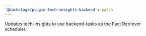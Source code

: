 ```yaml
---
'@backstage/plugin-tech-insights-backend': patch
---
```


Updates tech-insights to use backend-tasks as the Fact Retriever scheduler.
